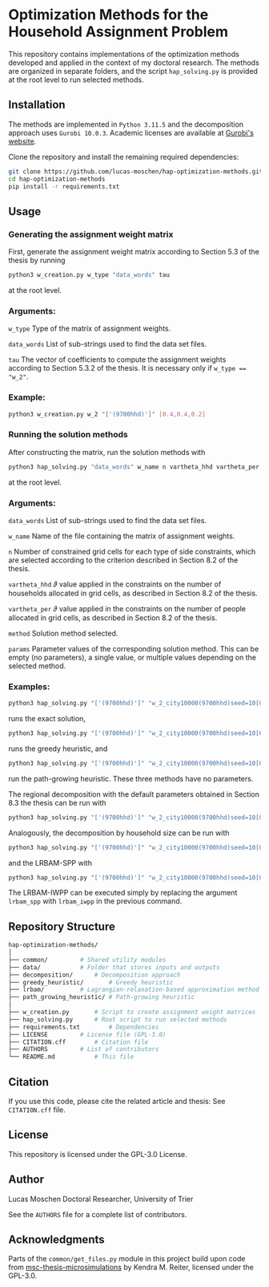 # Optimization Methods for the Household Assignment Problem

This repository contains implementations of the optimization methods developed and applied in the context of my doctoral research.
The methods are organized in separate folders, and the script `hap_solving.py` is provided at the root level to run selected methods.


## Installation

The methods are implemented in `Python 3.11.5` and the decomposition approach uses `Gurobi 10.0.3`.
Academic licenses are available at [Gurobi's website](https://www.gurobi.com/academia/academic-program-and-licenses).

Clone the repository and install the remaining required dependencies:

```bash
git clone https://github.com/lucas-moschen/hap-optimization-methods.git
cd hap-optimization-methods
pip install -r requirements.txt
```


## Usage

### Generating the assignment weight matrix

First, generate the assignment weight matrix according to Section 5.3 of the thesis by running

```bash
python3 w_creation.py w_type "data_words" tau
```

at the root level.

### Arguments:

`w_type` Type of the matrix of assignment weights.

`data_words` List of sub-strings used to find the data set files.

`tau` The vector of coefficients to compute the assignment weights according to Section 5.3.2 of the thesis. 
It is necessary only if `w_type == "w_2"`. 

### Example:

```bash
python3 w_creation.py w_2 "['(9700hhd)']" [0.4,0.4,0.2]
```

### Running the solution methods

After constructing the matrix, run the solution methods with

```bash
python3 hap_solving.py "data_words" w_name n vartheta_hhd vartheta_per method params
```

at the root level.

### Arguments:

`data_words` List of sub-strings used to find the data set files.

`w_name` Name of the file containing the matrix of assignment weights.

`n` Number of constrained grid cells for each type of side constraints, which are selected according to the criterion described in Section 8.2 of the thesis.

`vartheta_hhd` 𝜗 value applied in the constraints on the number of households allocated in grid cells, as described in Section 8.2 of the thesis.

`vartheta_per` 𝜗 value applied in the constraints on the number of people allocated in grid cells, as described in Section 8.2 of the thesis.

`method` Solution method selected.

`params` Parameter values of the corresponding solution method. This can be empty (no parameters), a single value, or multiple values depending on the selected method.

### Examples:

```bash
python3 hap_solving.py "['(9700hhd)']" "w_2_city10000(9700hhd)seed=10[0.4, 0.4, 0.2].csv" 46 0.95 0.95 exact
```
runs the exact solution, 
```bash
python3 hap_solving.py "['(9700hhd)']" "w_2_city10000(9700hhd)seed=10[0.4, 0.4, 0.2].csv" 46 0.95 0.95 greedy
```
runs the greedy heuristic, and
```bash
python3 hap_solving.py "['(9700hhd)']" "w_2_city10000(9700hhd)seed=10[0.4, 0.4, 0.2].csv" 46 0.95 0.95 path_gr
```
run the path-growing heuristic. These three methods have no parameters.

The regional decomposition with the default parameters obtained in Section 8.3 the thesis can be run with
```bash
python3 hap_solving.py "['(9700hhd)']" "w_2_city10000(9700hhd)seed=10[0.4, 0.4, 0.2].csv" 46 0.95 0.95 reg_decomp 5000 0.97 0.05 0.3 100
```

Analogously, the decomposition by household size can be run with 
```bash
python3 hap_solving.py "['(9700hhd)']" "w_2_city10000(9700hhd)seed=10[0.4, 0.4, 0.2].csv" 46 0.95 0.95 hhd_decomp 2500 0.97 0.05 0.3
```
and the LRBAM-SPP with 
```bash
python3 hap_solving.py "['(9700hhd)']" "w_2_city10000(9700hhd)seed=10[0.4, 0.4, 0.2].csv" 46 0.95 0.95 lrbam_spp 0.075 0.01 1.01
```
The LRBAM-IWPP can be executed simply by replacing the argument `lrbam_spp` with `lrbam_iwpp` in the previous command.


## Repository Structure
```bash
hap-optimization-methods/
│
├── common/			# Shared utility modules
├── data/			# Folder that stores inputs and outputs 
├── decomposition/		# Decomposition approach
├── greedy_heuristic/		# Greedy heuristic
├── lrbam/			# Lagrangian-relaxation-based approximation method
├── path_growing_heuristic/	# Path-growing heuristic
│
├── w_creation.py		# Script to create assignment weight matrices
├── hap_solving.py		# Root script to run selected methods
├── requirements.txt		# Dependencies
├── LICENSE			# License file (GPL-3.0)
├── CITATION.cff		# Citation file
├── AUTHORS			# List of contributors
└── README.md			# This file
```


## Citation
If you use this code, please cite the related article and thesis:
See `CITATION.cff` file.


## License
This repository is licensed under the GPL-3.0 License.


## Author
Lucas Moschen
Doctoral Researcher, University of Trier

See the `AUTHORS` file for a complete list of contributors.


## Acknowledgments

Parts of the `common/get_files.py` module in this project build upon code from [msc-thesis-microsimulations](https://github.com/ReiterKM/msc-thesis-microsimulations) by Kendra M. Reiter, licensed under the GPL-3.0.
